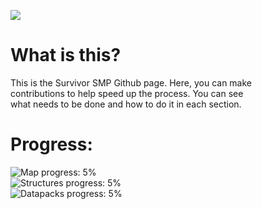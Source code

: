 ![](https://progress-bar.dev/<thepercentage>?title=<title>)


# What is this?
This is the Survivor SMP Github page.  Here, you can make <br>
contributions to help speed up the process.  You can see <br>
what needs to be done and how to do it in each section.

# Progress:

![Map progress: 5%](https://progress-bar.dev/5?title=Map) <br>
![Structures progress: 5%](https://progress-bar.dev/5?title=Structures) <br>
![Datapacks progress: 5%](https://progress-bar.dev/5?title=Datapacks) <br>


